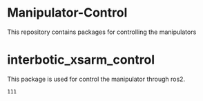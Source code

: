 # Manipulator-Control
This repository contains packages for controlling the manipulators

# interbotic_xsarm_control
This package is used for control the manipulator through ros2.
```console
111
```
